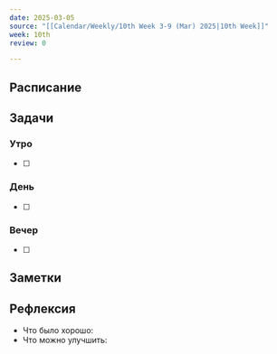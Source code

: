 ```yaml
---
date: 2025-03-05
source: "[[Calendar/Weekly/10th Week 3-9 (Mar) 2025|10th Week]]"
week: 10th
review: 0

---
```



## Расписание

## Задачи

### Утро

- [ ]

### День

- [ ]

### Вечер

- [ ]

## Заметки

## Рефлексия

- Что было хорошо:
- Что можно улучшить: